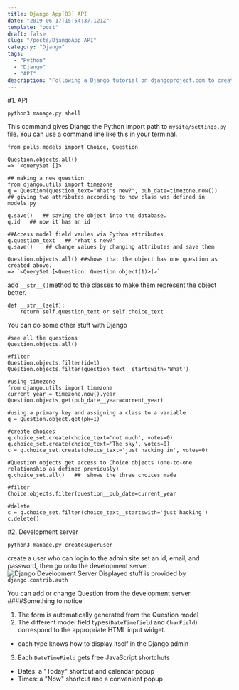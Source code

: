 ```yaml
---
title: Django App[03] API
date: "2019-06-17T15:54:37.121Z"
template: "post"
draft: false
slug: "/posts/DjangoApp API"
category: "Django"
tags:
  - "Python"
  - "Django"
  - "API"
description: "Following a Django tutorial on djangoproject.com to create a django app."
---
```


#1. API

```
python3 manage.py shell
```

This command gives Django the Python import path to `mysite/settings.py` file. You can use a command line like this in your terminal.

```
from polls.models import Choice, Question

Question.objects.all()
=> `<querySet []>`

## making a new question
from django.utils import timezone
q = Question(question_text="What's new?", pub_date=timezone.now())   ## giving two attributes according to how class was defined in models.py

q.save()   ## saving the object into the database.
q.id   ## now it has an id

##Access model field vaules via Python attributes
q.question_text   ## "What's new?"
q.save()    ## change values by changing attributes and save them

Question.objects.all() ##shows that the object has one question as created above.
=> `<QuerySet [<Question: Question object(1)>]>`
```

add `__str__()`method to the classes to make them represent the object better.

```
def __str__(self):
    return self.question_text or self.choice_text
```

You can do some other stuff with Django

```
#see all the questions
Question.objects.all()

#filter
Question.objects.filter(id=1)
Question.objects.filter(question_text__startswith='What')

#using timezone
from django.utils import timezone
current_year = timezone.now().year
Question.objects.get(pub_date__year=current_year)

#using a primary key and assigning a class to a variable
q = Question.object.get(pk=1)

#create choices
q.choice_set.create(choice_text='not much', votes=0)
q.choice_set.create(choice_text='The sky', votes=0)
c = q.choice_set.create(choice_text='just hacking in', votes=0)

#Question objects get access to Choice objects (one-to-one relationship as defined previously)
q.choice_set.all()   ##  shows the three choices made

#filter
Choice.objects.filter(question__pub_date=current_year

#delete
c = q.choice_set.filter(choice_text__startswith='just hacking')
c.delete()
```

#2. Development server

```
python3 manage.py createsuperuser
```

create a user who can login to the admin site
set an id, email, and password, then go onto the development server.
![Django Development Server](https://docs.djangoproject.com/en/2.2/_images/admin02.png)
Displayed stuff is provided by `django.contrib.auth`

You can add or change Question from the development server.
####Something to notice

1. The form is automatically generated from the Question model
2. The different model field types(`DateTimefield` and `CharField`) correspond to the appropriate HTML input widget.

- each type knows how to display itself in the Django admin

3. Each `DateTimeField` gets free JavaScript shortchuts

- Dates: a "Today" shortcut and calendar popup
- Times: a "Now" shortcut and a convenient popup
